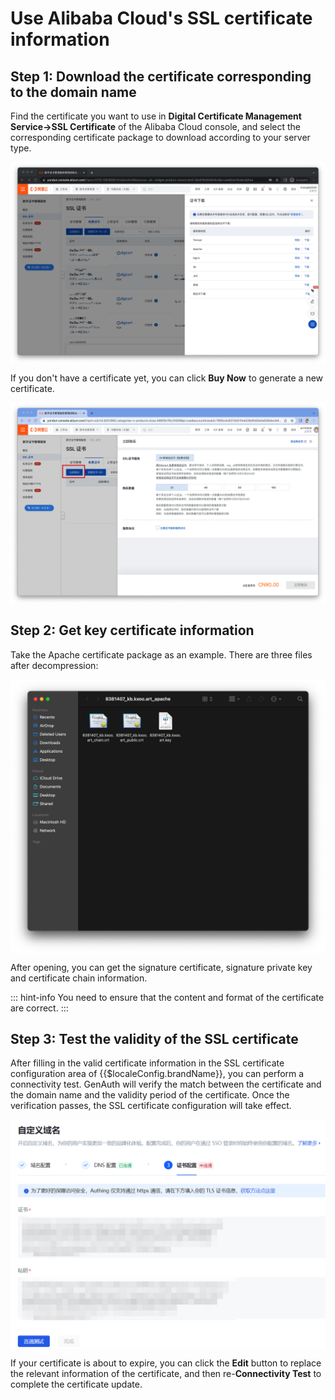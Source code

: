 # Use Alibaba Cloud's SSL certificate information

## Step 1: Download the certificate corresponding to the domain name

Find the certificate you want to use in **Digital Certificate Management Service->SSL Certificate** of the Alibaba Cloud console, and select the corresponding certificate package to download according to your server type.

<img src="../images/download-certificate-new.png" style="display:block;margin: 0 auto;">

If you don't have a certificate yet, you can click **Buy Now** to generate a new certificate.

<img src="../images/purchase-ssl-certificate-new.png" style="display:block;margin: 0 auto;">

## Step 2: Get key certificate information

Take the Apache certificate package as an example. There are three files after decompression:

<img src="../images/apache-package-new.png" style="display:block;margin: 0 auto;">

After opening, you can get the signature certificate, signature private key and certificate chain information.

::: hint-info
You need to ensure that the content and format of the certificate are correct.
:::

## Step 3: Test the validity of the SSL certificate

After filling in the valid certificate information in the SSL certificate configuration area of ​​{{$localeConfig.brandName}}, you can perform a connectivity test. GenAuth will verify the match between the certificate and the domain name and the validity period of the certificate. Once the verification passes, the SSL certificate configuration will take effect.

<img src="../images/test-ssl-certificate.png" style="display:block;margin: 0 auto;">

If your certificate is about to expire, you can click the **Edit** button to replace the relevant information of the certificate, and then re-**Connectivity Test** to complete the certificate update.
